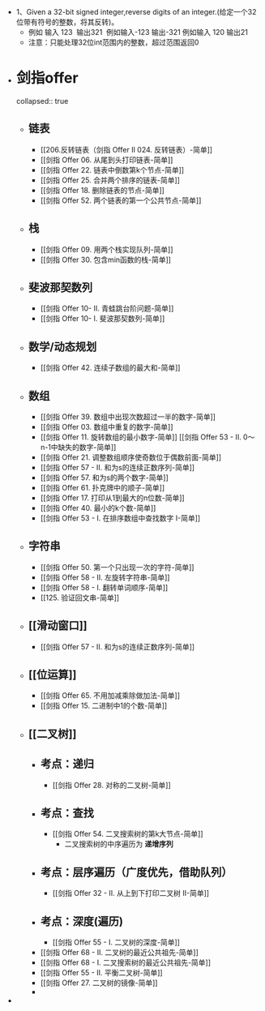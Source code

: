 - 1、Given a 32-bit signed integer,reverse digits of an integer.(给定一个32位带有符号的整数，将其反转)。
	- 例如 输入 123  输出321  例如输入-123 输出-321 例如输入 120 输出21
	- 注意：只能处理32位int范围内的整数，超过范围返回0
- # 剑指offer
  collapsed:: true
	- ## 链表
		- [[206.反转链表（剑指 Offer II 024. 反转链表）-简单]]
		- [[剑指 Offer 06. 从尾到头打印链表-简单]]
		- [[剑指 Offer 22. 链表中倒数第k个节点-简单]]
		- [[剑指 Offer 25. 合并两个排序的链表-简单]]
		- [[剑指 Offer 18. 删除链表的节点-简单]]
		- [[剑指 Offer 52. 两个链表的第一个公共节点-简单]]
	- ## 栈
		- [[剑指 Offer 09. 用两个栈实现队列-简单]]
		- [[剑指 Offer 30. 包含min函数的栈-简单]]
	- ## 斐波那契数列
		- [[剑指 Offer 10- II. 青蛙跳台阶问题-简单]]
		- [[剑指 Offer 10- I. 斐波那契数列-简单]]
	- ## 数学/动态规划
		- [[剑指 Offer 42. 连续子数组的最大和-简单]]
	- ## 数组
		- [[剑指 Offer 39. 数组中出现次数超过一半的数字-简单]]
		- [[剑指 Offer 03. 数组中重复的数字-简单]]
		- [[剑指 Offer 11. 旋转数组的最小数字-简单]]
		  [[剑指 Offer 53 - II. 0～n-1中缺失的数字-简单]]
		- [[剑指 Offer 21. 调整数组顺序使奇数位于偶数前面-简单]]
		- [[剑指 Offer 57 - II. 和为s的连续正数序列-简单]]
		- [[剑指 Offer 57. 和为s的两个数字-简单]]
		- [[剑指 Offer 61. 扑克牌中的顺子-简单]]
		- [[剑指 Offer 17. 打印从1到最大的n位数-简单]]
		- [[剑指 Offer 40. 最小的k个数-简单]]
		- [[剑指 Offer 53 - I. 在排序数组中查找数字 I-简单]]
	- ## 字符串
		- [[剑指 Offer 50. 第一个只出现一次的字符-简单]]
		- [[剑指 Offer 58 - II. 左旋转字符串-简单]]
		- [[剑指 Offer 58 - I. 翻转单词顺序-简单]]
		- [[125. 验证回文串-简单]]
	- ## [[滑动窗口]]
		- [[剑指 Offer 57 - II. 和为s的连续正数序列-简单]]
	- ## [[位运算]]
		- [[剑指 Offer 65. 不用加减乘除做加法-简单]]
		- [[剑指 Offer 15. 二进制中1的个数-简单]]
	- ## [[二叉树]]
		- ## 考点：递归
			- [[剑指 Offer 28. 对称的二叉树-简单]]
		- ## 考点：查找
			- [[剑指 Offer 54. 二叉搜索树的第k大节点-简单]]
				- 二叉搜索树的中序遍历为 **递增序列**
		- ## 考点：层序遍历（广度优先，借助队列）
			- [[剑指 Offer 32 - II. 从上到下打印二叉树 II-简单]]
		- ## 考点：深度(遍历)
			- [[剑指 Offer 55 - I. 二叉树的深度-简单]]
		- [[剑指 Offer 68 - II. 二叉树的最近公共祖先-简单]]
		- [[剑指 Offer 68 - I. 二叉搜索树的最近公共祖先-简单]]
		- [[剑指 Offer 55 - II. 平衡二叉树-简单]]
		- [[剑指 Offer 27. 二叉树的镜像-简单]]
		-
-